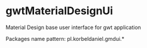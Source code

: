 # gwtMaterialDesignUi
Material Design base user interface for gwt application

Packages name pattern:
pl.korbeldaniel.gmdui.*
